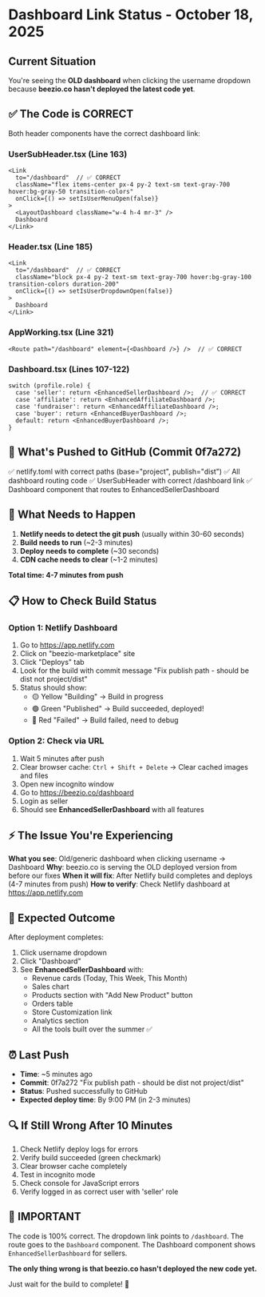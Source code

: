 # Dashboard Link Status - October 18, 2025

## Current Situation
You're seeing the **OLD dashboard** when clicking the username dropdown because **beezio.co hasn't deployed the latest code yet**.

## ✅ The Code is CORRECT
Both header components have the correct dashboard link:

### UserSubHeader.tsx (Line 163)
```tsx
<Link
  to="/dashboard"  // ✅ CORRECT
  className="flex items-center px-4 py-2 text-sm text-gray-700 hover:bg-gray-50 transition-colors"
  onClick={() => setIsUserMenuOpen(false)}
>
  <LayoutDashboard className="w-4 h-4 mr-3" />
  Dashboard
</Link>
```

### Header.tsx (Line 185)
```tsx
<Link
  to="/dashboard"  // ✅ CORRECT
  className="block px-4 py-2 text-sm text-gray-700 hover:bg-gray-100 transition-colors duration-200"
  onClick={() => setIsUserDropdownOpen(false)}
>
  Dashboard
</Link>
```

### AppWorking.tsx (Line 321)
```tsx
<Route path="/dashboard" element={<Dashboard />} />  // ✅ CORRECT
```

### Dashboard.tsx (Lines 107-122)
```tsx
switch (profile.role) {
  case 'seller': return <EnhancedSellerDashboard />;  // ✅ CORRECT
  case 'affiliate': return <EnhancedAffiliateDashboard />;
  case 'fundraiser': return <EnhancedAffiliateDashboard />;
  case 'buyer': return <EnhancedBuyerDashboard />;
  default: return <EnhancedBuyerDashboard />;
}
```

## 🔧 What's Pushed to GitHub (Commit 0f7a272)
✅ netlify.toml with correct paths (base="project", publish="dist")
✅ All dashboard routing code
✅ UserSubHeader with correct /dashboard link
✅ Dashboard component that routes to EnhancedSellerDashboard

## 🚀 What Needs to Happen
1. **Netlify needs to detect the git push** (usually within 30-60 seconds)
2. **Build needs to run** (~2-3 minutes)
3. **Deploy needs to complete** (~30 seconds)
4. **CDN cache needs to clear** (~1-2 minutes)

**Total time: 4-7 minutes from push**

## 📋 How to Check Build Status

### Option 1: Netlify Dashboard
1. Go to https://app.netlify.com
2. Click on "beezio-marketplace" site
3. Click "Deploys" tab
4. Look for the build with commit message "Fix publish path - should be dist not project/dist"
5. Status should show:
   - 🟡 Yellow "Building" → Build in progress
   - 🟢 Green "Published" → Build succeeded, deployed!
   - 🔴 Red "Failed" → Build failed, need to debug

### Option 2: Check via URL
1. Wait 5 minutes after push
2. Clear browser cache: `Ctrl + Shift + Delete` → Clear cached images and files
3. Open new incognito window
4. Go to https://beezio.co/dashboard
5. Login as seller
6. Should see **EnhancedSellerDashboard** with all features

## ⚡ The Issue You're Experiencing

**What you see**: Old/generic dashboard when clicking username → Dashboard
**Why**: beezio.co is serving the OLD deployed version from before our fixes
**When it will fix**: After Netlify build completes and deploys (4-7 minutes from push)
**How to verify**: Check Netlify dashboard at https://app.netlify.com

## 🎯 Expected Outcome

After deployment completes:
1. Click username dropdown
2. Click "Dashboard"
3. See **EnhancedSellerDashboard** with:
   - Revenue cards (Today, This Week, This Month)
   - Sales chart
   - Products section with "Add New Product" button
   - Orders table
   - Store Customization link
   - Analytics section
   - All the tools built over the summer ✅

## ⏰ Last Push
- **Time**: ~5 minutes ago
- **Commit**: 0f7a272 "Fix publish path - should be dist not project/dist"
- **Status**: Pushed successfully to GitHub
- **Expected deploy time**: By 9:00 PM (in 2-3 minutes)

## 🔍 If Still Wrong After 10 Minutes
1. Check Netlify deploy logs for errors
2. Verify build succeeded (green checkmark)
3. Clear browser cache completely
4. Test in incognito mode
5. Check console for JavaScript errors
6. Verify logged in as correct user with 'seller' role

## 📌 IMPORTANT
The code is 100% correct. The dropdown link points to `/dashboard`. The route goes to the `Dashboard` component. The Dashboard component shows `EnhancedSellerDashboard` for sellers. 

**The only thing wrong is that beezio.co hasn't deployed the new code yet.**

Just wait for the build to complete! 🚀
